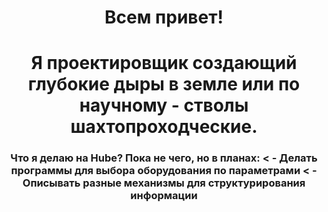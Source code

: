 

<h1 align="center">Всем привет!</a> 
<h1 align="center"> Я проектировщик создающий глубокие дыры в земле или по научному - стволы шахтопроходческие.</a> 
<h3 align="center">Что я делаю на Hube? Пока не чего, но в планах:</a> 
 < - Делать программы для выбора оборудования по параметрами </a> 
< - Описывать разные механизмы для структурирования информации </h3>


<!--
**Gor-meh/Gor-meh** is a ✨ _special_ ✨ repository because its `README.md` (this file) appears on your GitHub profile.

Here are some ideas to get you started:

- 🔭 I’m currently working on ...
- 🌱 I’m currently learning ...
- 👯 I’m looking to collaborate on ...
- 🤔 I’m looking for help with ...
- 💬 Ask me about ...
- 📫 How to reach me: ...
- 😄 Pronouns: ...
- ⚡ Fun fact: ...
-->
